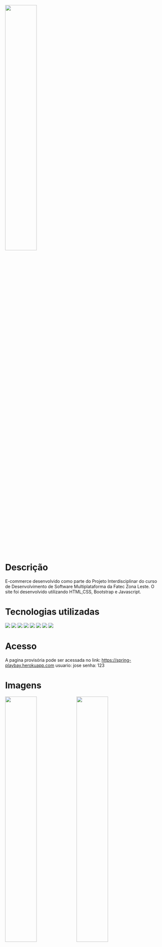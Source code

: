 <img src="https://user-images.githubusercontent.com/1374081/132401872-0b87567a-51f1-4fa0-bdd5-dbd6dfe1ccc9.png" width="45%"></img>

# Descrição
E-commerce desenvolvido como parte do Projeto Interdisciplinar do curso de Desenvolvimento de Software Multiplataforma da Fatec Zona Leste. 
O site foi desenvolvido utilizando HTML,CSS, Bootstrap e Javascript.

# Tecnologias utilizadas
<img src="https://img.shields.io/badge/Java-ED8B00?style=for-the-badge&logo=java&logoColor=white" /> <img src="https://img.shields.io/badge/Spring-6DB33F?style=for-the-badge&logo=spring&logoColor=white" /> <img src="https://img.shields.io/badge/HTML-239120?style=for-the-badge&logo=html5&logoColor=white" /> <img src="https://img.shields.io/badge/CSS-239120?&style=for-the-badge&logo=css3&logoColor=white" />
<img src="https://img.shields.io/badge/JavaScript-323330?style=for-the-badge&logo=javascript&logoColor=F7DF1E" /> <img src="https://img.shields.io/badge/Bootstrap-563D7C?style=for-the-badge&logo=bootstrap&logoColor=white" /> <img src="https://img.shields.io/badge/MongoDB-4EA94B?style=for-the-badge&logo=mongodb&logoColor=white" /> <img src="https://img.shields.io/badge/MySQL-00000F?style=for-the-badge&logo=mysql&logoColor=white" />

# Acesso
A pagina provisória pode ser acessada no link: https://spring-playbay.herokuapp.com
usuario: jose
senha: 123

# Imagens 
<img src="https://user-images.githubusercontent.com/1374081/182255030-5fb6614e-864d-4ea5-a77d-49b885f49803.png" width="45%"></img> <img src="https://user-images.githubusercontent.com/1374081/182255158-f00cca6b-8a85-48ca-90ef-a633e468c943.png" width="45%"></img> 
<img src="https://user-images.githubusercontent.com/1374081/182255063-8fa8b517-4bdd-4810-b700-5d756d564d26.png" width="45%"></img> <img src="https://user-images.githubusercontent.com/1374081/182255108-964633ed-e6f4-4a64-86d8-a6e314fff873.png" width="45%"></img> <img src="https://user-images.githubusercontent.com/1374081/182255325-e8c3f3df-04a6-4fe7-b7a4-eb6dcf0f1352.png" width="45%"></img> <img src="https://user-images.githubusercontent.com/1374081/182255274-6dc96bce-9de6-4248-8c8c-5cd0169a1716.png" width="45%"></img> 


# Features 
- Filtro de produtos funcional e animado
- Opção de tema escuro/claro
- Aumento e diminuição de fontes
- VLIBRAS com animação de textos para libras

